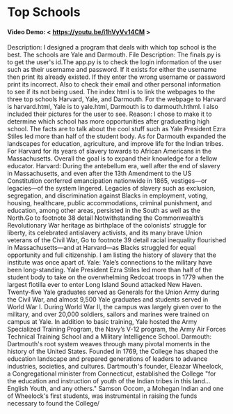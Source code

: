# Top Schools
#### Video Demo:  < https://youtu.be/i1hVyVv14CM >
 Description: I designed a program that deals with which top school is the best.
The schools are Yale and Darmouth.
File Description:
    The finals.py is to get the user's id.The app.py is to check the login information of the user such as their
username and password. If it exists for either the username then print
its already existed. If they enter the wrong username or password print
its incorrect. Also to check their email and other personal information
to see if its not being used. The index html is to link the webpages to the
three top schools Harvard, Yale, and Darmouth. For the webpage to Harvard
is harvard.html, Yale is to yale.html, Darmouth is to darmouth.hthml.
I also included their pictures for the user to see.
Reason:
    I chose to make it to determine which school has more opportunities after
 gradueating high school. The facts are to talk about the cool stuff such as
 Yale President Ezra Stiles led more than half of the student body.
 As for Darmouth expanded the landscapes for education,
agriculture, and improve life for the Indian tribes.
For Harvard for its years of slavery towards to African Americans in the Massachusetts.
 Overall the goal is to expand their knowledge for a
 fellow educator.
 Harvard:
             During the antebellum era, well after the end of slavery in Massachusetts, and even after the 13th Amendment
              to the US Constitution conferred emancipation nationwide in 1865, vestiges—or legacies—of the system lingered.
              Legacies of slavery such as exclusion, segregation, and discrimination against Blacks in employment, voting,
              housing, healthcare, public accommodations, criminal punishment, and education, among other areas, persisted
              in the South as well as the North.⁠Go to footnote 38 detail Notwithstanding the Commonwealth’s Revolutionary War
              heritage as birthplace of the colonists’ struggle for liberty, its celebrated antislavery activists,
              and its many brave Union veterans of the Civil War,
              ⁠Go to footnote 39 detail racial inequality flourished in Massachusetts—and at Harvard—as Blacks
              struggled for equal opportunity and full citizenship. I am listing the history of slavery that the institute was once apart of.
 Yale:
             Yale’s connections to the military have been long-standing.
             Yale President Ezra Stiles led more than half of the student body
             to take on the overwhelming Redcoat troops in 1779 when the largest flotilla ever to enter
             Long Island Sound attacked New Haven. Twenty-five Yale graduates served as Generals for the
             Union Army during the Civil War, and almost 9,500 Yale graduates and students served in World War I.
             During World War II, the campus was largely given over to the military, and over 20,000 soldiers,
             sailors and marines were trained on campus at Yale.
             In addition to basic training, Yale hosted the Army Specialized Training Program, the Navy’s V-12 program,
             the Army Air Forces Technical Training School and a Military Intelligence School.
 Darmouth:
              Dartmouth's root system weaves through many pivotal moments in the history of the United States.
              Founded in 1769, the College has shaped the education landscape and prepared generations of leaders to
              advance industries, societies, and cultures.
              Dartmouth's founder, Eleazar Wheelock, a Congregational minister from Connecticut,
              established the College "for the education and instruction of youth of the Indian tribes in this land...
              English Youth, and any others." Samson Occom, a Mohegan Indian and one of Wheelock's first students,
              was instrumental in raising the funds necessary to found the College/